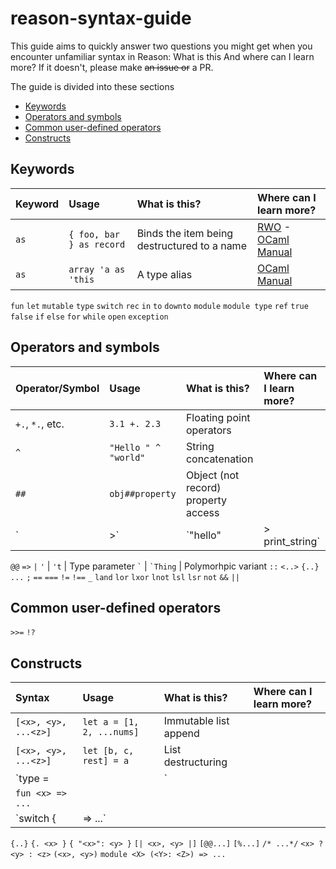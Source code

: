 # reason-syntax-guide

This guide aims to quickly answer two questions you might get when you encounter unfamiliar syntax in Reason: What is this And where can I learn more? If it doesn't, please make ~~an issue or~~ a PR.

The guide is divided into these sections
* [Keywords](#keywords)
* [Operators and symbols](#operators-and-symbols)
* [Common user-defined operators](#common-user-defined-operators)
* [Constructs](#constructs)

## Keywords

Keyword          | Usage                    | What is this?                                   | Where can I learn more?
:---             | :---                     | :---                                            | :---
`as`             | `{ foo, bar } as record` | Binds the item being destructured to a name     | [RWO](https://realworldocaml.org/v1/en/html/lists-and-patterns.html#terser-and-faster-patterns) - [OCaml Manual](http://caml.inria.fr/pub/docs/manual-ocaml/patterns.html)
`as`             | `array 'a as 'this`      | A type alias                                    | [OCaml Manual](http://caml.inria.fr/pub/docs/manual-ocaml/types.html)
`fun`
`let`
`mutable`
`type`
`switch`
`rec`
`in`
`to`
`downto`
`module`
`module type`
`ref`
`true`
`false`
`if`
`else`
`for`
`while`
`open`
`exception`


## Operators and symbols

Operator/Symbol      | Usage                     | What is this?                       | Where can I learn more?
 :---                | :---                      | :---                                | :---
`+.`, `*.`, etc.     | `3.1 +. 2.3`              | Floating point operators            | 
`^`                  | `"Hello " ^ "world"`      | String concatenation                |
`##`                 | `obj##property`           | Object (not record) property access | 
`|>`                 | `"hello" |> print_string` | Pipe operator                       |
`@@`
`=>` <!-- function, functor, pattern matching -->
`|`
` ' `                | ` 't `                    | Type parameter
`` ` ``              | `` `Thing ``              | Polymorhpic variant
`::`
`<..>`
`{..}`
`...`
`;`
`==`
`===`
`!=`
`!==`
`_`
`land`
`lor`
`lxor`
`lnot`
`lsl`
`lsr`
`not`
`&&`
`||`


## Common user-defined operators
`>>=`
`!?`


## Constructs
<!-- Alternate name: "Constructs"? -->
<!-- Maybe a table is not the right format for this -->

Syntax                      | Usage                     | What is this?                       | Where can I learn more?
:---                        | :---                      | :---                                | :---
`[<x>, <y>, ...<z>]`        | `let a = [1, 2, ...nums]` | Immutable list append               |
`[<x>, <y>, ...<z>]`        | `let [b, c, rest] = a`    | List destructuring                  |
`type <x> = | <y> | <z>`    |
`fun <x> => ...`            |
`switch <x> { | <y> => ...` |
`{..}`
`{. <x> }`
`{ "<x>": <y> }`
`[| <x>, <y> |]`
`[@@...]`
`[%...]`
`/* ...*/`
`<x> ? <y> : <z>`
`(<x>, <y>)`
`module <X> (<Y>: <Z>) => ...`
